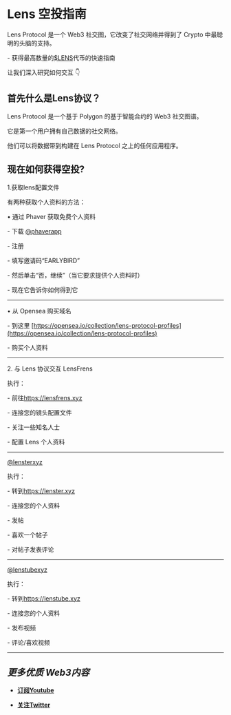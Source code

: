 # Lens 空投指南

Lens Protocol 是一个 Web3 社交图，它改变了社交网络并得到了 Crypto 中最聪明的头脑的支持。

\- 获得最高数量的[$LENS](https://twitter.com/search?q=%24LENS&src=cashtag_click)代币的快速指南

让我们深入研究如何交互 👇

## 首先什么是Lens协议？

Lens Protocol 是一个基于 Polygon 的基于智能合约的 Web3 社交图谱。

它是第一个用户拥有自己数据的社交网络。

他们可以将数据带到构建在 Lens Protocol 之上的任何应用程序。

## 现在如何获得空投?

1.获取lens配置文件

有两种获取个人资料的方法：

• 通过 Phaver 获取免费个人资料

\- 下载 [@phaverapp](https://twitter.com/phaverapp)

\- 注册

\- 填写邀请码“EARLYBIRD”

\- 然后单击“否，继续”（当它要求提供个人资料时）

\- 现在它告诉你如何得到它

* * *

• 从 Opensea 购买域名

\- 到这里 [https://opensea.io/collection/lens-protocol-profiles](https://opensea.io/collection/lens-protocol-profiles)

\- 购买个人资料

* * *

2\. 与 Lens 协议交互 LensFrens

执行：

\- 前往[https://](https://t.co/n6oJi4uRdJ)[lensfrens.xyz](http://lensfrens.xyz)

\- 连接您的镜头配置文件

\- 关注一些知名人士

\- 配置 Lens 个人资料

* * *

[@lensterxyz](https://twitter.com/lensterxyz)

执行：

\- 转到[https://](https://t.co/6HiWXvaO46)[lenster.xyz](http://lenster.xyz)

\- 连接您的个人资料

\- 发帖

\- 喜欢一个帖子

\- 对帖子发表评论

* * *

[@lenstubexyz](https://twitter.com/lenstubexyz)

执行：

\- 转到[https://](https://t.co/lDcLXS68cO)[lenstube.xyz](http://lenstube.xyz)

\- 连接您的个人资料

\- 发布视频

\- 评论/喜欢视频

* * *

## ***更多优质 Web3内容***

*   [**订阅Youtube**](https://www.youtube.com/channel/UCDrmDcLjnmIQk-xtNuJ42Sw)
    
*   [**关注Twitter**](https://twitter.com/AntCaveClub)